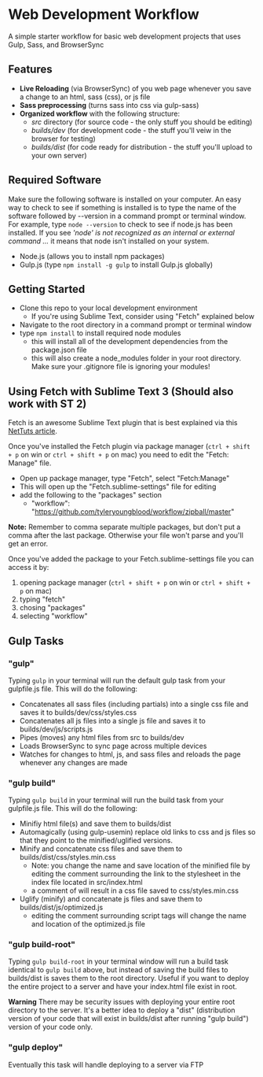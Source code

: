 # Web Development Workflow

A simple starter workflow for basic web development projects that uses Gulp, Sass, and BrowserSync

## Features
- **Live Reloading** (via BrowserSync) of you web page whenever you save a change to an html, sass (css), or js file
- **Sass preprocessing** (turns sass into css via gulp-sass)
- **Organized workflow** with the following structure:
    - *src* directory (for source code - the only stuff you should be editing)
    - *builds/dev* (for development code - the stuff you'll veiw in the browser for testing)
    - *builds/dist* (for code ready for distribution - the stuff you'll upload to your own server)

## Required Software
Make sure the following software is installed on your computer. An easy way to check to see if something is installed is to type the name of the software followed by --version in a command prompt or terminal window. For example, type <code>node --version</code> to check to see if node.js has been installed. If you see *'node' is not recognized as an internal or external command ...* it means that node isn't installed on your system.
- Node.js (allows you to install npm packages)
- Gulp.js (type <code>npm install -g gulp</code> to install Gulp.js globally)

## Getting Started
- Clone this repo to your local development environment
    - If you're using Sublime Text, consider using "Fetch" explained below
- Navigate to the root directory in a command prompt or terminal window
- type <code>npm install</code> to install required node modules
    - this will install all of the development dependencies from the package.json file
    - this will also create a node_modules folder in your root directory. Make sure your .gitignore file is ignoring your modules!

## Using Fetch with Sublime Text 3 (Should also work with ST 2)
Fetch is an awesome Sublime Text plugin that is best explained via this [NetTuts article](http://code.tutsplus.com/articles/introducing-nettuts-fetch--net-23490).

Once you've installed the Fetch plugin via package manager (<code>ctrl + shift + p</code> on win or <code>ctrl + shift + p</code> on mac) you need to edit the "Fetch: Manage" file.
- Open up package manager, type "Fetch", select "Fetch:Manage"
- This will open up the "Fetch.sublime-settings" file for editing
- add the following to the "packages" section
   - "workflow": "https://github.com/tyleryoungblood/workflow/zipball/master"

**Note:** Remember to comma separate multiple packages, but don't put a comma after the last package. Otherwise your file won't parse and you'll get an error. 

Once you've added the package to your Fetch.sublime-settings file you can access it by:
1. opening package manager (<code>ctrl + shift + p</code> on win or <code>ctrl + shift + p</code> on mac)
2. typing "fetch"
3. chosing "packages"
4. selecting "workflow"

## Gulp Tasks

### "gulp"
Typing <code>gulp</code> in your terminal will run the default gulp task from your gulpfile.js file. This will do the following:
- Concatenates all sass files (including partials) into a single css file and saves it to builds/dev/css/styles.css
- Concatenates all js files into a single js file and saves it to builds/dev/js/scripts.js
- Pipes (moves) any html files from src to builds/dev
- Loads BrowserSync to sync page across multiple devices
- Watches for changes to html, js, and sass files and reloads the page whenever any changes are made

### "gulp build"
Typing <code>gulp build</code> in your terminal will run the build task from your gulpfile.js file. This will do the following:

- Minifiy html file(s) and save them to builds/dist
- Automagically (using gulp-usemin) replace old links to css and js files so that they point to the minified/uglified versions.
- Minify and concatenate css files and save them to builds/dist/css/styles.min.css
    - Note: you change the name and save location of the minified file by editing the comment surrounding the link to the stylesheet in the index file located in src/index.html
    - a comment of <!-- build:css css/styles.min.css --> will result in a css file saved to css/styles.min.css
- Uglify (minify) and concatenate js files and save them to builds/dist/js/optimized.js
    - editing the comment surrounding script tags will change the name and location of the optimized.js file   

### "gulp build-root"
Typing <code>gulp build-root</code> in your terminal window will run a build task identical to <code>gulp build</code> above, but instead of saving the build files to builds/dist is saves them to the root directory. Useful if you want to deploy the entire project to a server and have your index.html file exist in root.

**Warning** There may be security issues with deploying your entire root directory to the server. It's a better idea to deploy a "dist" (distribution version of your code that will exist in builds/dist after running "gulp build") version of your code only.

### "gulp deploy"
Eventually this task will handle deploying to a server via FTP
